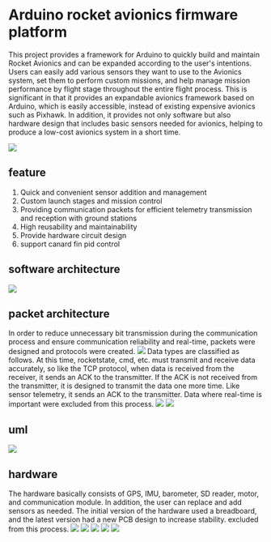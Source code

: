 # Arduino rocket avionics firmware platform

This project provides a framework for Arduino to quickly build and maintain Rocket Avionics and can be expanded according to the user's intentions. Users can easily add various sensors they want to use to the Avionics system, set them to perform custom missions, and help manage mission performance by flight stage throughout the entire flight process. This is significant in that it provides an expandable avionics framework based on Arduino, which is easily accessible, instead of existing expensive avionics such as Pixhawk. In addition, it provides not only software but also hardware design that includes basic sensors needed for avionics, helping to produce a low-cost avionics system in a short time.

<img src="images/avionics2.jpg">

## feature
1. Quick and convenient sensor addition and management
2. Custom launch stages and mission control
3. Providing communication packets for efficient telemetry transmission and reception with ground stations
4. High reusability and maintainability
5. Provide hardware circuit design
6. support canard fin pid control

## software architecture
<img src="images/arc.png">

## packet architecture
In order to reduce unnecessary bit transmission during the communication process and ensure communication reliability and real-time, packets were designed and protocols were created.
<img src="images/packet.png">
Data types are classified as follows. At this time, rocketstate, cmd, etc. must transmit and receive data accurately, so like the TCP protocol, when data is received from the receiver, it sends an ACK to the transmitter. If the ACK is not received from the transmitter, it is designed to transmit the data one more time. Like sensor telemetry, it sends an ACK to the transmitter. Data where real-time is important were excluded from this process.
<img src="images/datatype.png">
<img src="images/trust.png">

## uml
<img src="images/uml.png">

## hardware
The hardware basically consists of GPS, IMU, barometer, SD reader, motor, and communication module. In addition, the user can replace and add sensors as needed. The initial version of the hardware used a breadboard, and the latest version had a new PCB design to increase stability.
excluded from this process.
<img src="images/second.jpg">
<img src="images/circuit.png">
<img src="images/pcb.jpg">
<img src="images/rocket.jpg">
<img src="images/rocket2.jpg">
